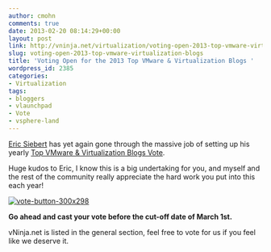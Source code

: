 ```yaml
---
author: cmohn
comments: true
date: 2013-02-20 08:14:29+00:00
layout: post
link: http://vninja.net/virtualization/voting-open-2013-top-vmware-virtualization-blogs/
slug: voting-open-2013-top-vmware-virtualization-blogs
title: 'Voting Open for the 2013 Top VMware & Virtualization Blogs '
wordpress_id: 2385
categories:
- Virtualization
tags:
- bloggers
- vlaunchpad
- Vote
- vsphere-land
---
```


[Eric Siebert](http://twitter.com/ericsiebert) has yet again gone through the massive job of setting up his yearly [Top VMware & Virtualization Blogs Vote](http://vsphere-land.com/news/voting-now-open-for-the-2013-top-vmware-virtualization-blogs.html).

Huge kudos to Eric, I know this is a big undertaking for you, and myself and the rest of the community really appreciate the hard work you put into this each year!



[![vote-button-300x298](http://vninja.net/wordpress/wp-content/uploads/2013/02/vote-button-300x298.jpg)](http://www.surveygizmo.com/s3/1165270/Top-vBlog-2013)




**Go ahead and cast your vote before the cut-off date of March 1st.**


vNinja.net is listed in the general section, feel free to vote for us if you feel like we deserve it.

